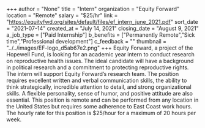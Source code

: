 +++
author = "None"
title = "Intern"
organization = "Equity Forward"
location = "Remote"
salary = "$25/hr"
link = "https://equityfwd.org/sites/default/files/ef_intern_june_2021.pdf"
sort_date = "2021-07-14"
created_at = "July 14, 2021"
closing_date = "August 9, 2021"
a_job_type = ["Paid Internship"]
b_benefits = ["Permanently Remote","Sick time","Professional development"]
c_feedback = ""
thumbnail = "../../images/EF-logo_d5ab67e2.png"
+++
Equity Forward, a project of the Hopewell Fund, is looking for an academic year intern to conduct research on reproductive health issues. The ideal candidate will have a background in political research and a commitment to protecting reproductive rights. The intern will support Equity Forward’s research team. The position requires excellent written and verbal communication skills, the ability to think strategically, incredible attention to detail, and strong organizational skills. A flexible personality, sense of humor, and positive attitude are also essential. This position is remote and can be performed from any location in the United States but requires some adherence to East Coast work hours. The hourly rate for this position is $25/hour for a maximum of 20 hours per week.